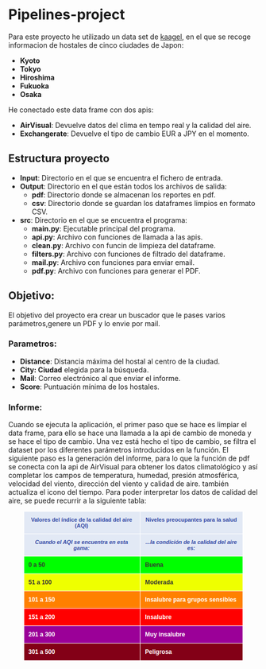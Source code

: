 # Pipelines-project

Para este proyecto he utilizado un data set de [kaagel](https://www.kaggle.com/koki25ando/hostel-world-dataset), en el que se recoge informacion de hostales de cinco ciudades de Japon:

 * __Kyoto__
 * __Tokyo__
 * __Hiroshima__
 * __Fukuoka__
 * __Osaka__

He conectado este data frame con dos apis:

 * __AirVisual__: Devuelve datos del clima en tempo real y la calidad del aire.
 * __Exchangerate__: Devuelve el tipo de cambio EUR a JPY en el momento.

## Estructura proyecto
 
 * __Input__: Directorio en el que se encuentra el fichero de entrada.
 * __Output__: Directorio en el que están todos los archivos de salida:
    * __pdf__: Directorio donde se almacenan los reportes en pdf.
    * __csv__: Directorio donde se guardan los dataframes limpios en formato CSV.
 * __src__: Directorio en el que se encuentra el programa:
    * __main.py__: Ejecutable principal del programa.
    * __api.py__: Archivo con funciones de llamada a las apis.
    * __clean.py__: Archivo con funcin de limpieza del dataframe.
    * __filters.py__: Archivo con funciones de filtrado del dataframe.
    * __mail.py__: Archivo con funciones para enviar email.
    * __pdf.py__: Archivo con funciones para generar el PDF.

## Objetivo:
El objetivo del proyecto era crear un buscador que le pases varios parámetros,genere un PDF y lo envie por mail.
### Parametros:
 * __Distance__: Distancia máxima del hostal al centro de la ciudad.
 * __City: Ciudad__ elegida para la búsqueda.
 * __Mail__: Correo electrónico al que enviar el informe.
 * __Score__: Puntuación mínima de los hostales.
### Informe:
Cuando se ejecuta la aplicación, el primer paso que se hace es limpiar el data frame, para ello se hace una llamada a la api de cambio de moneda y se hace el tipo de cambio.
Una vez está hecho el tipo de cambio, se filtra el dataset por los diferentes parámetros introducidos en la función.
El siguiente paso es la generación del informe, para lo que la función de pdf se conecta con la api de AirVisual para obtener los datos climatológico y así completar los campos de temperatura, humedad, presión atmosférica, velocidad del viento, dirección del viento y calidad de aire. también actualiza el icono del tiempo.
Para poder interpretar los datos de calidad del aire, se puede recurrir a la siguiente tabla:
<p align="center"> <img  src="/src/readme_files/tabla-aqi.png"></p>

